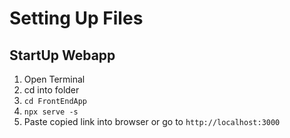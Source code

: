 # Setting Up Files

## StartUp Webapp
1. Open Terminal
2. cd into folder
3. `cd FrontEndApp`
4. `npx serve -s`
5. Paste copied link into browser or go to `http://localhost:3000`
